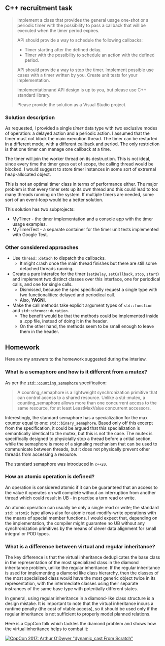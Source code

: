 ## C++ recruitment task

> Implement a class that provides the general usage
> one-shot or a periodic timer with the possibility
> to pass a callback that will be executed when
> the timer period expires.
>
> API should provide a way to schedule the following callbacks:
>  - Timer starting after the defined delay.
>  - Timer with the possibility to schedule an action with
>    the defined period.
>
> API should provide a way to stop the timer. Implement
> possible use cases with a timer written by you. Create
> unit tests for your implementation.
>
> Implementationand API design is up to you, but please
> use C++ standard library.
>
> Please provide the solution as a Visual Studio project.

### Solution description

As requested, I provided a single *timer* data type with two exclusive
modes of operation: a delayed action and a periodic action. I assumed
that the timer must not block the main execution thread. The timer can
be restarted in a different mode, with a different callback and period.
The only restriction is that one timer can manage one callback at a time.

The timer will join the worker thread on its destruction. This
is not ideal, since every time the timer goes out of scope, the calling
thread would be blocked. I would suggest to store timer instances in some
sort of extrernal heap-allocated object.

This is not an optimal timer class in terms of performance either. The major
problem is that every timer sets up its own thread and this could lead
to too many threads running on the system. If multiple timers are needed,
some sort of an event-loop would be a better solution.

This solution has two subprojects:
 * MyTimer - the timer implementation and a console app with the timer
   usage examples.
 * MyTimerTest - a separate container for the timer unit tests implemented
   with Google Test.

### Other considered approaches

 * Use `thread::detach` to dispatch the callbacks.
    - It might crash once the main thread finishes but there are
      still some detached threads running.
 * Create a pure interafce for the timer (`setDelay`, `setCallback`,
   `stop`, `start`) and implement two distinct classes over this
   interface, one for periodical calls, and one for single calls.
    - Dismissed, because the spec specifically request a single
      type with two functionalities: delayed and periodical call.
    - Also, **YAGNI**.
 * Make the call methods take explicit argument types of
   `std::function` and `std::chrono::duration`.
    - The benefit would be that the methods could be implemented
      inside a .cpp file, instead of doing it in the header.
    - On the other hand, the methods seem to be small enough
      to leave them in the header.

## Homework

Here are my answers to the homework suggested during the interiew.

### What is a semaphore and how is it different from a mutex?

As per the [`std::counting_semaphore`](https://en.cppreference.com/w/cpp/thread/counting_semaphore)
specification:

> A counting_semaphore is a lightweight synchronization primitive
> that can control access to a shared resource. Unlike a std::mutex,
> a counting_semaphore allows more than one concurrent access to the
> same resource, for at least LeastMaxValue concurrent accessors.

Interestingly, the standard semaphore has a specialization for
the max counter equal to one: `std::binary_semaphore`. Based only
off this excerpt from the specification, it could be argued that this
specialization is semantically identical to the mutex, but this is not
the case. The mutex is specifically designed to physicially stop a thread
before a critial section, while the semaphore is more of a signaling
mechanism that can be used to communicate between threads, but it does
not physically prevent other threads from accessing a resource.

The standard semaphore was introduced in `c++20`.

### How an atomic operation is defined?

An operation is considered atomic if it can be guaranteed that
an access to the value it operates on will complete without
an interruption from another thread which could result in
UB - in practise a torn read or write.

An atomic operation can usually be only a single read or write;
the standard `std::atomic` type allows also for atomic
read-modify-write operations with the means of special member
functions. I would expect that, depending on the implementation,
the compiler might guarantee no UB without any synchronization
primitives by the means of clever data alignment for small integral
or POD types.

### What is a difference between virtual and regular inheritance?

The key difference is that the virtual inheritance deduplicates
the base class in the representation of the most specialized class
in the diamond inheritance problem, unlike the regular inheritance.
If the regular inheritance is used for implementing a diamond like class
hierarchy, then the classes of the most specialized class would have
the most generic object twice in its representation, with
the intermediate classes using their separate instrances of the same
base type with potentially different states.

In general, using regular inheritance in a diamond-like class
structure is a design mistake. It is important to note that
the virtual inheritance incurs a runtime penalty (the cost of
vtable access), so it should be used only if the regular inheritance
is not sufficient to properly model planned relations.

Here is a CppCon talk which tackles the diamond problem and shows
how the virtual inheritance helps to combat it:

[![CppCon 2017: Arthur O'Dwyer "dynamic_cast From Scratch"](https://img.youtube.com/vi/QzJL-8WbpuU/0.jpg)](https://www.youtube.com/watch?v=QzJL-8WbpuU)